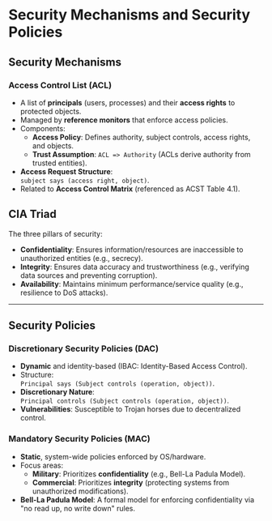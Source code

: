 # Security Mechanisms and Security Policies

## Security Mechanisms
### Access Control List (ACL)
- A list of **principals** (users, processes) and their **access rights** to protected objects.
- Managed by **reference monitors** that enforce access policies.
- Components:
  - **Access Policy**: Defines authority, subject controls, access rights, and objects.
  - **Trust Assumption**: `ACL => Authority` (ACLs derive authority from trusted entities).
- **Access Request Structure**:  
  `subject says (access right, object)`.
- Related to **Access Control Matrix** (referenced as ACST Table 4.1).

## CIA Triad
The three pillars of security:
- **Confidentiality**: Ensures information/resources are inaccessible to unauthorized entities (e.g., secrecy).
- **Integrity**: Ensures data accuracy and trustworthiness (e.g., verifying data sources and preventing corruption).
- **Availability**: Maintains minimum performance/service quality (e.g., resilience to DoS attacks).

---

## Security Policies
### Discretionary Security Policies (DAC)
- **Dynamic** and identity-based (IBAC: Identity-Based Access Control).
- Structure:  
  `Principal says (Subject controls (operation, object))`.
- **Discretionary Nature**:  
  `Principal controls (Subject controls (operation, object))`.
- **Vulnerabilities**: Susceptible to Trojan horses due to decentralized control.

### Mandatory Security Policies (MAC)
- **Static**, system-wide policies enforced by OS/hardware.
- Focus areas:
  - **Military**: Prioritizes **confidentiality** (e.g., Bell-La Padula Model).
  - **Commercial**: Prioritizes **integrity** (protecting systems from unauthorized modifications).
- **Bell-La Padula Model**: A formal model for enforcing confidentiality via "no read up, no write down" rules.
